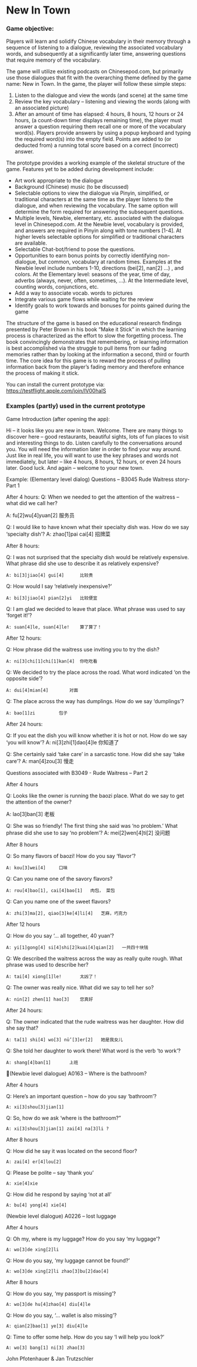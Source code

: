 # New In Town

### Game objective: 
Players will learn and solidify Chinese vocabulary in their memory through a sequence of listening to a dialogue, reviewing the associated vocabulary words, and subsequently at a significantly later time, answering questions that require memory of the vocabulary.  

The game will utilize existing podcasts on Chinesepod.com, but primarily use those dialogues that fit with the overarching theme defined by the game name:  New in Town.   In the game, the player will follow these simple steps:
1. Listen to the dialogue and view the words (and scene) at the same time
2. Review the key vocabulary – listening and viewing the words (along with an associated picture)
3. After an amount of time has elapsed: 4 hours, 8 hours, 12 hours or 24 hours, (a count-down timer displays remaining time), the player must answer a question requiring them recall one or more of the vocabulary word(s).  Players provide answers by using a popup keyboard and typing the required word(s) into the empty field.  Points are added to (or deducted from) a running total score based on a correct (incorrect) answer.

The prototype provides a working example of the skeletal structure of the game.  Features yet to be added during development include: 
- Art work appropriate to the dialogue
- Background (Chinese) music (to be discussed)
- Selectable options to view the dialogue via Pinyin, simplified, or traditional characters at the same time as the player listens to the dialogue, and when reviewing the vocabulary.  The same option will determine the form required for answering the subsequent questions.
- Multiple levels, Newbie, elementary, etc. associated with the dialogue level in Chinesepod.com.  At the Newbie level, vocabulary is provided, and answers are required in Pinyin along with tone numbers [1-4].  At higher levels selectable options for simplified or traditional characters are available.
- Selectable Chat-bot/friend to pose the questions.
- Opportunities to earn bonus points by correctly identifying non-dialogue, but common, vocabulary at random times.  Examples at the Newbie level include numbers 1-10, directions (bei[2], nan[2] …) , and colors.  At the Elementary level: seasons of the year, time of day, adverbs (always, never, often, sometimes, …).  At the Intermediate level, counting words, conjunctions, etc.
- Add a way to associate vocab. words to pictures
- Integrate various game flows while waiting for the review
- Identify goals to work towards and bonuses for points gained during the game

The structure of the game is based on the educational research findings presented by Peter Brown in his book “Make it Stick” in which the learning process is characterized as the effort to slow the forgetting process.   The book convincingly demonstrates that remembering, or learning information is best accomplished via the struggle to pull items from our fading memories rather than by looking at the information a second, third or fourth time.  The core idea for this game is to reward the process of pulling information back from the player’s fading memory and therefore enhance the process of making it stick.

You can install the current prototype via: https://testflight.apple.com/join/IV00haIS

### Examples (partly) used in the current prototype

Game Introduction (after opening the app):

Hi – it looks like you are new in town.  Welcome.  There are many things to discover here – good restaurants, beautiful sights, lots of fun places to visit and interesting things to do.
Listen carefully to the conversations around you.  You will need the information later in order to find your way around.  Just like in real life, you will want to use the key phrases and words not immediately, but later – like 4 hours, 8 hours, 12 hours, or even 24 hours later.  Good luck.  And again – welcome to your new town.

Example:
(Elementary level dialog) Questions – B3045 Rude Waitress story- Part 1

After 4 hours:
Q: When we needed to get the attention of the waitress – what did we call her?

A:  fu[2]wu[4]yuan[2]		 服务员

Q: I would like to have known what their specialty dish was.  How do we say ‘specialty dish’?
	A: zhao[1]pai cai[4] 		招牌菜  
	
After 8 hours:

Q: I was not surprised that the specialty dish would be relatively expensive.  What phrase did she use to describe it as relatively expensive?	

	A: bi[3]jiao[4] gui[4]		比较贵 
	
Q:  How would I say ‘relatively inexpensive?’

	A: bi[3]jiao[4] pian[2]yi	比较便宜
	
Q: I am glad we decided to leave that place.  What phrase was used to say ‘forget it!’?

	A: suan[4]le, suan[4]le!	算了算了！
	
After 12 hours:


Q: How phrase did the waitress use inviting you to try the dish?

	A: ni[3]chi[1]chi[1]kan[4]	你吃吃看
	
Q: We decided to try the place across the road.  What word indicated ‘on the opposite side’?

	A: dui[4]mian[4]		对面
	
Q: The place across the way has dumplings.  How do we say ‘dumplings’?

	A: bao[1]zi			包子
	
After 24 hours:

Q: If you eat the dish you will know whether it is hot or not.  How do we say ‘you will know’?
	A: ni[3]zhi[1]dao[4]le	你知道了
	
Q: She certainly said ‘take care’ in a sarcastic tone.  How did she say ‘take care’?
	A: man[4]zou[3]		慢走
	
Questions associated with B3049 - Rude Waitress – Part 2


After 4 hours


Q:  Looks like the owner is running the baozi place.  What do we say to get the attention of the owner?

A:  lao[3]ban[3]		老板

Q:  She was so friendly!  The first thing she said was ‘no problem.’  What phrase did she use to say ‘no problem’?
	A: mei[2]wen[4]ti[2]		没问题
	
	
After 8 hours


Q:  So many flavors of baozi!  How do you say ‘flavor’?

	A: kou[3]wei[4]		口味
	
Q: Can you name one of the savory flavors?

	A: rou[4]bao[1], cai[4]bao[1]	肉包， 菜包
	
Q: Can you name one of the sweet flavors?

	A: zhi[3]ma[2], qiao[3]ke[4]li[4]	芝麻，巧克力


After 12 hours


Q: How do you say ‘… all together, 40 yuan’?

	A: yi[1]gong[4] si[4]shi[2]kuai[4]qian[2]	一共四十块钱
	
Q: We described the waitress across the way as really quite rough.  What phrase was used to describe her?

	A: tai[4] xiong[1]le!		太凶了！
	
Q: The owner was really nice.  What did we say to tell her so?

	A: nin[2] zhen[1] hao[3]	您真好


After 24 hours:


Q: The owner indicated that the rude waitress was her daughter.  How did she say that?
	
	A: ta[1] shi[4] wo[3] nü’[3]er[2]	她是我女儿
	
Q: She told her daughter to work there!  What word is the verb ‘to work’?
	
	A: shang[4]ban[1]		上班
	


(Newbie level dialogue) A0163 – Where is the bathroom?


After 4 hours

Q: Here’s an important question – how do you say ‘bathroom’?
	
	A: xi[3]shou[3]jian[1]
	
Q: So, how do we ask ‘where is the bathroom?”
	
	A: xi[3]shou[3]jian[1] zai[4] na[3]li ?
	
	
After 8 hours


Q: How did he say it was located on the second floor?
	
	A: zai[4] er[4]lou[2]
	
Q: Please be polite – say ‘thank you’
	
	A: xie[4]xie
	
Q: How did he respond by saying ‘not at all’
	
	A: bu[4] yong[4] xie[4]


(Newbie level dialogue) A0226 – lost luggage


After 4 hours


Q: Oh my, where is my luggage?  How do you say ‘my luggage’?
	
	A: wo[3]de xing[2]li
	
Q: How do you say, ‘my luggage cannot be found?’
	
	A: wo[3]de xing[2]li zhao[3]bu[2]dao[4]
	
	
After 8 hours


Q: How do you say, ‘my passport is missing’?
	
	A: wo[3]de hu[4]zhao[4] diu[4]le
	
	
Q: How do you say, ‘… wallet is also missing’?
	
	A: qian[2]bao[1] ye[3] diu[4]le
	
	
Q: Time to offer some help.  How do you say ‘I will help you look?’
	
	A: wo[3] bang[1] ni[3] zhao[3]

John Pfotenhauer & Jan Trutzschler
